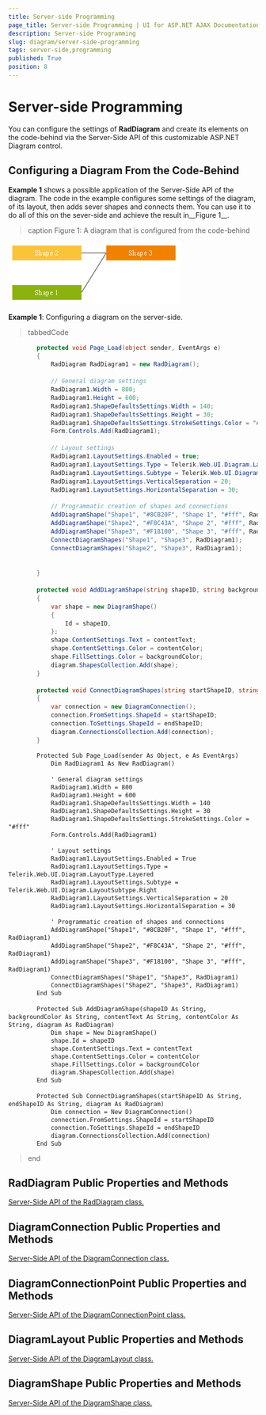 ```yaml
---
title: Server-side Programming
page_title: Server-side Programming | UI for ASP.NET AJAX Documentation
description: Server-side Programming
slug: diagram/server-side-programming
tags: server-side,programming
published: True
position: 8
---
```


# Server-side Programming



You can configure the settings of __RadDiagram__ and create its elements on the code-behind via the Server-Side API of this customizable ASP.NET Diagram control.

## Configuring a Diagram From the Code-Behind

__Example 1__ shows a possible application of the Server-Side API of the diagram. The code in the example configures some settings of the diagram, of its layout, then adds sever shapes and connects them. You can use it to do all of this on the sever-side and achieve the result in__Figure 1__.
>caption Figure 1: A diagram that is configured from the code-behind

![diagram-programmatic-creation](images/diagram-programmatic-creation.png)

__Example 1__: Configuring a diagram on the server-side.

>tabbedCode

````C#
	    protected void Page_Load(object sender, EventArgs e)
	    {
	        RadDiagram RadDiagram1 = new RadDiagram();
	
	        // General diagram settings
	        RadDiagram1.Width = 800;
	        RadDiagram1.Height = 600;
	        RadDiagram1.ShapeDefaultsSettings.Width = 140;
	        RadDiagram1.ShapeDefaultsSettings.Height = 30;
	        RadDiagram1.ShapeDefaultsSettings.StrokeSettings.Color = "#fff";
	        Form.Controls.Add(RadDiagram1);
	
	        // Layout settings
	        RadDiagram1.LayoutSettings.Enabled = true;
	        RadDiagram1.LayoutSettings.Type = Telerik.Web.UI.Diagram.LayoutType.Layered;
	        RadDiagram1.LayoutSettings.Subtype = Telerik.Web.UI.Diagram.LayoutSubtype.Right;
	        RadDiagram1.LayoutSettings.VerticalSeparation = 20;
	        RadDiagram1.LayoutSettings.HorizontalSeparation = 30;
	
	        // Programmatic creation of shapes and connections
	        AddDiagramShape("Shape1", "#8CB20F", "Shape 1", "#fff", RadDiagram1);
	        AddDiagramShape("Shape2", "#F8C43A", "Shape 2", "#fff", RadDiagram1);
	        AddDiagramShape("Shape3", "#F18100", "Shape 3", "#fff", RadDiagram1);
	        ConnectDiagramShapes("Shape1", "Shape3", RadDiagram1);
	        ConnectDiagramShapes("Shape2", "Shape3", RadDiagram1);
	
	
	    }
	
	    protected void AddDiagramShape(string shapeID, string backgroundColor, string contentText, string contentColor, RadDiagram diagram)
	    {
	        var shape = new DiagramShape()
	        {
	            Id = shapeID,
	        };
	        shape.ContentSettings.Text = contentText;
	        shape.ContentSettings.Color = contentColor;
	        shape.FillSettings.Color = backgroundColor;
	        diagram.ShapesCollection.Add(shape);
	    }
	
	    protected void ConnectDiagramShapes(string startShapeID, string endShapeID, RadDiagram diagram)
	    {
	        var connection = new DiagramConnection();
	        connection.FromSettings.ShapeId = startShapeID;
	        connection.ToSettings.ShapeId = endShapeID;
	        diagram.ConnectionsCollection.Add(connection);
	    }
````
````VB
	    Protected Sub Page_Load(sender As Object, e As EventArgs)
	        Dim RadDiagram1 As New RadDiagram()
	
	        ' General diagram settings
	        RadDiagram1.Width = 800
	        RadDiagram1.Height = 600
	        RadDiagram1.ShapeDefaultsSettings.Width = 140
	        RadDiagram1.ShapeDefaultsSettings.Height = 30
	        RadDiagram1.ShapeDefaultsSettings.StrokeSettings.Color = "#fff"
	        Form.Controls.Add(RadDiagram1)
	
	        ' Layout settings
	        RadDiagram1.LayoutSettings.Enabled = True
	        RadDiagram1.LayoutSettings.Type = Telerik.Web.UI.Diagram.LayoutType.Layered
	        RadDiagram1.LayoutSettings.Subtype = Telerik.Web.UI.Diagram.LayoutSubtype.Right
	        RadDiagram1.LayoutSettings.VerticalSeparation = 20
	        RadDiagram1.LayoutSettings.HorizontalSeparation = 30
	
	        ' Programmatic creation of shapes and connections
	        AddDiagramShape("Shape1", "#8CB20F", "Shape 1", "#fff", RadDiagram1)
	        AddDiagramShape("Shape2", "#F8C43A", "Shape 2", "#fff", RadDiagram1)
	        AddDiagramShape("Shape3", "#F18100", "Shape 3", "#fff", RadDiagram1)
	        ConnectDiagramShapes("Shape1", "Shape3", RadDiagram1)
	        ConnectDiagramShapes("Shape2", "Shape3", RadDiagram1)
	    End Sub
	
	    Protected Sub AddDiagramShape(shapeID As String, backgroundColor As String, contentText As String, contentColor As String, diagram As RadDiagram)
	        Dim shape = New DiagramShape()
	        shape.Id = shapeID
	        shape.ContentSettings.Text = contentText
	        shape.ContentSettings.Color = contentColor
	        shape.FillSettings.Color = backgroundColor
	        diagram.ShapesCollection.Add(shape)
	    End Sub
	
	    Protected Sub ConnectDiagramShapes(startShapeID As String, endShapeID As String, diagram As RadDiagram)
	        Dim connection = New DiagramConnection()
	        connection.FromSettings.ShapeId = startShapeID
	        connection.ToSettings.ShapeId = endShapeID
	        diagram.ConnectionsCollection.Add(connection)
	    End Sub
````
>end

## RadDiagram Public Properties and Methods

[Server-Side API of the RadDiagram class.](http://www.telerik.com/help/aspnet-ajax/t_telerik_web_ui_raddiagram.html)

## DiagramConnection Public Properties and Methods

[Server-Side API of the DiagramConnection class.](http://www.telerik.com/help/aspnet-ajax/t_telerik_web_ui_diagramconnection.html)

## DiagramConnectionPoint Public Properties and Methods

[Server-Side API of the DiagramConnectionPoint class.](http://www.telerik.com/help/aspnet-ajax/t_telerik_web_ui_diagramconnectionpoint.html)

## DiagramLayout Public Properties and Methods

[Server-Side API of the DiagramLayout class.](http://www.telerik.com/help/aspnet-ajax/t_telerik_web_ui_diagramlayout.html)

## DiagramShape Public Properties and Methods

[Server-Side API of the DiagramShape class.](http://www.telerik.com/help/aspnet-ajax/t_telerik_web_ui_diagramshape.html)

